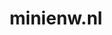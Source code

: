 ---
layout: post
title:  "minienw.nl"
internal_url:  "/dutchgov/minienw.nl.html"
categories: dutchgov
---